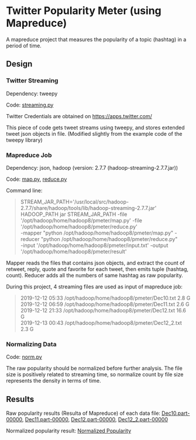 # Twitter Popularity Meter (using Mapreduce)
A mapreduce project that measures the popularity of a topic (hashtag) in a period of time.

## Design
### Twitter Streaming
Dependency: tweepy

Code: [streaming.py](streaming.py)

Twitter Credentials are obtained on  https://apps.twitter.com/ 

This piece of code gets tweet streams using tweepy, and stores extended tweet json objects in file. (Modified slightly from the example code of the tweepy library)

### Mapreduce Job
Dependency: json, hadoop (version: 2.7.7 (hadoop-streaming-2.7.7.jar))

Code: [map.py](map.py), [reduce.py](reduce.py)

Command line:
> STREAM_JAR_PATH='/usr/local/src/hadoop-2.7.7/share/hadoop/tools/lib/hadoop-streaming-2.7.7.jar' \
 HADOOP_PATH jar STREAM_JAR_PATH
-file '/opt/hadoop/home/hadoop8/pmeter/map.py' -file  '/opt/hadoop/home/hadoop8/pmeter/reduce.py' \
-mapper "python /opt/hadoop/home/hadoop8/pmeter/map.py" -reducer "python /opt/hadoop/home/hadoop8/pmeter/reduce.py" \
-input '/opt/hadoop/home/hadoop8/pmeter/input.txt' -output '/opt/hadoop/home/hadoop8/pmeter/result' 

Mapper reads the files that contains json objects, and extract the count of retweet, reply, quote and favorite for each tweet, then emits tuple (hashtag, count). Reducer adds all the numbers of same hashtag as raw popularity.

During this project, 4 streaming files are used as input of mapreduce job:
> 2019-12-12 05:33 /opt/hadoop/home/hadoop8/pmeter/Dec10.txt 2.8 G \
 2019-12-12 06:59 /opt/hadoop/home/hadoop8/pmeter/Dec11.txt 2.6 G\
2019-12-12 21:33 /opt/hadoop/home/hadoop8/pmeter/Dec12.txt 16.6 G \
2019-12-13 00:43 /opt/hadoop/home/hadoop8/pmeter/Dec12_2.txt 2.3 G 

### Normalizing Data

Code: [norm.py](norm.py)

The raw popularity should be normalized before further analysis. The file size is positively related to streaming time, so normalize count by file size represents the density in terms of time.

## Results
Raw popularity results (Resulta of Mapreduce) of each data file:
[Dec10.part-00000](raw_popularity/result_Dec10/), 
[Dec11.part-00000](raw_popularity/result_Dec11/), 
[Dec12.part-00000](raw_popularity/result_Dec12/), 
[Dec12_2.part-00000](raw_popularity/result_Dec12_2/)

Normalized popularity result:
[Normalized Popularity](NormalizedPopularity.txt)







